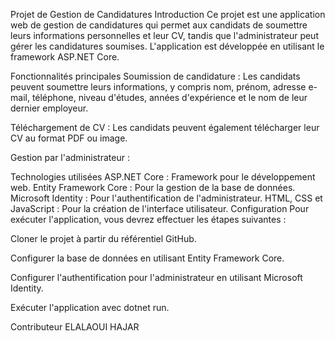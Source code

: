Projet de Gestion de Candidatures
Introduction
Ce projet est une application web de gestion de candidatures qui permet aux candidats de soumettre leurs informations personnelles et leur CV, tandis que l'administrateur peut gérer les candidatures soumises. L'application est développée en utilisant le framework ASP.NET Core.

Fonctionnalités principales
Soumission de candidature : Les candidats peuvent soumettre leurs informations, y compris nom, prénom, adresse e-mail, téléphone, niveau d'études, années d'expérience et le nom de leur dernier employeur.

Téléchargement de CV : Les candidats peuvent également télécharger leur CV au format PDF ou image.

Gestion par l'administrateur : 
 
Technologies utilisées
ASP.NET Core : Framework pour le développement web.
Entity Framework Core : Pour la gestion de la base de données.
Microsoft Identity : Pour l'authentification de l'administrateur.
HTML, CSS et JavaScript : Pour la création de l'interface utilisateur.
Configuration
Pour exécuter l'application, vous devrez effectuer les étapes suivantes :

Cloner le projet à partir du référentiel GitHub.

Configurer la base de données en utilisant Entity Framework Core.

Configurer l'authentification pour l'administrateur en utilisant Microsoft Identity.

Exécuter l'application avec dotnet run.

Contributeur
ELALAOUI HAJAR 
